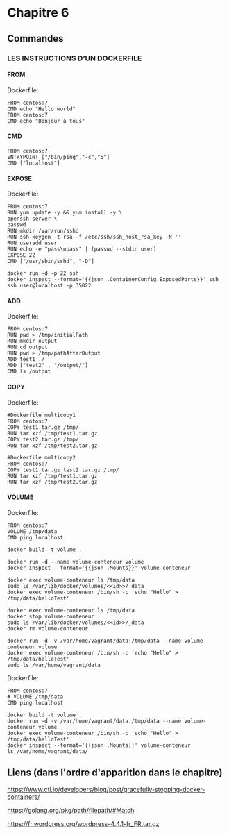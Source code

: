 # Chapitre 6

## Commandes

### LES INSTRUCTIONS D’UN DOCKERFILE

#### FROM

Dockerfile:
```
FROM centos:7 
CMD echo "Hello world" 
FROM centos:7 
CMD echo "Bonjour à tous" 
```

#### CMD
```
FROM centos:7 
ENTRYPOINT ["/bin/ping","-c","5"] 
CMD ["localhost"] 
```

#### EXPOSE 

Dockerfile:
```
FROM centos:7 
RUN yum update -y && yum install -y \ 
openssh-server \ 
passwd 
RUN mkdir /var/run/sshd 
RUN ssh-keygen -t rsa -f /etc/ssh/ssh_host_rsa_key -N '' 
RUN useradd user 
RUN echo -e "pass\npass" | (passwd --stdin user) 
EXPOSE 22 
CMD ["/usr/sbin/sshd", "-D"] 
```

```
docker run -d -p 22 ssh
docker inspect --format='{{json .ContainerConfig.ExposedPorts}}' ssh
ssh user@localhost -p 35022
```

#### ADD

Dockerfile:
```
FROM centos:7
RUN pwd > /tmp/initialPath
RUN mkdir output
RUN cd output
RUN pwd > /tmp/pathAfterOutput
ADD test1 ./
ADD ["test2" , "/output/"]
CMD ls /output
```

#### COPY

Dockerfile:
```
#Dockerfile multicopy1
FROM centos:7
COPY test1.tar.gz /tmp/
RUN tar xzf /tmp/test1.tar.gz
COPY test2.tar.gz /tmp/
RUN tar xzf /tmp/test2.tar.gz

#Dockerfile multicopy2
FROM centos:7
COPY test1.tar.gz test2.tar.gz /tmp/
RUN tar xzf /tmp/test1.tar.gz
RUN tar xzf /tmp/test2.tar.gz
```

#### VOLUME

Dockerfile:
```
FROM centos:7
VOLUME /tmp/data
CMD ping localhost
```

```
docker build -t volume .

docker run -d --name volume-conteneur volume
docker inspect --format='{{json .Mounts}}' volume-conteneur

docker exec volume-conteneur ls /tmp/data
sudo ls /var/lib/docker/volumes/<<id>>/_data
docker exec volume-conteneur /bin/sh -c 'echo "Hello" > /tmp/data/helloTest'

docker exec volume-conteneur ls /tmp/data
docker stop volume-conteneur
sudo ls /var/lib/docker/volumes/<<id>>/_data
docker rm volume-conteneur

docker run -d -v /var/home/vagrant/data:/tmp/data --name volume-conteneur volume
docker exec volume-conteneur /bin/sh -c 'echo "Hello" > /tmp/data/helloTest'
sudo ls /var/home/vagrant/data
```

Dockerfile:
```
FROM centos:7
# VOLUME /tmp/data
CMD ping localhost
```

```
docker build -t volume .
docker run -d -v /var/home/vagrant/data:/tmp/data --name volume-conteneur volume
docker exec volume-conteneur /bin/sh -c 'echo "Hello" > /tmp/data/helloTest'
docker inspect --format='{{json .Mounts}}' volume-conteneur
ls /var/home/vagrant/data/
```

## Liens (dans l'ordre d'apparition dans le chapitre)
https://www.ctl.io/developers/blog/post/gracefully-stopping-docker-containers/

https://golang.org/pkg/path/filepath/#Match

https://fr.wordpress.org/wordpress-4.4.1-fr_FR.tar.gz

